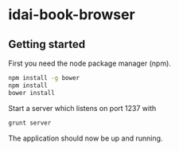 # idai-book-browser

## Getting started

First you need the node package manager (npm).

```bash
npm install -g bower
npm install
bower install
```

Start a server which listens on port 1237 with
```bash
grunt server
```

The application should now be up and running.